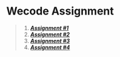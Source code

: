 # Wecode Assignment

> 1. [__*Assignment #1*__](https://github.com/LongPML/CS112.L21.KHCL/tree/main/Wecode/Assignment1)
> 2. [__*Assignment #2*__](https://github.com/LongPML/CS112.L21.KHCL/tree/main/Wecode/Assignment2)
> 3. [__*Assignment #3*__](https://github.com/LongPML/CS112.L21.KHCL/tree/main/Wecode/Assignment3)
> 4. [__*Assignment #4*__](https://github.com/LongPML/CS112.L21.KHCL/tree/main/Wecode/Assignment4)